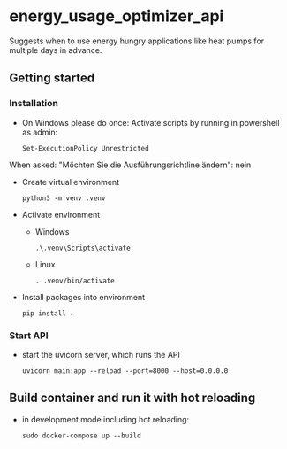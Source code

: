 # energy_usage_optimizer_api
Suggests when to use energy hungry applications like heat pumps for multiple days in advance. 

## Getting started

### Installation

* On Windows please do once: Activate scripts by running in powershell as admin:
    
    ```
    Set-ExecutionPolicy Unrestricted
    ``` 
When asked: "Möchten Sie die Ausführungsrichtline ändern": nein


* Create virtual environment 

    ```
    python3 -m venv .venv
    ```

* Activate environment 

    * Windows

        ```
        .\.venv\Scripts\activate
        ```
    
    * Linux
    
        ```
        . .venv/bin/activate
        ```


* Install packages into environment

    ```
    pip install .
    ```

### Start API 

* start the uvicorn server, which runs the API

    ```
    uvicorn main:app --reload --port=8000 --host=0.0.0.0
    ```

## Build container and run it with hot reloading

* in development mode including hot reloading:

    ```
    sudo docker-compose up --build
    ```
